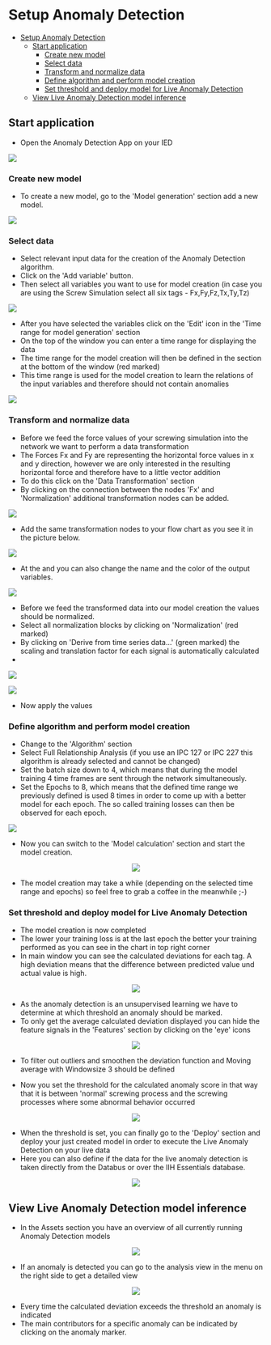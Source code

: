 # Setup Anomaly Detection

- [Setup Anomaly Detection](#setup-anomaly-detection)
  - [Start application](#start-application)
    - [Create new model](#create-new-model)
    - [Select data](#select-data)
    - [Transform and normalize data](#transform-and-normalize-data)
    - [Define algorithm and perform model creation](#define-algorithm-and-perform-model-creation)
    - [Set threshold and deploy model for Live Anomaly Detection](#set-threshold-and-deploy-model-for-live-anomaly-detection)
  - [View Live Anomaly Detection model inference](#view-live-anomaly-detection-model-inference)
  

  
## Start application

- Open the Anomaly Detection App on your IED

<p align="left"><kbd><img src="graphics/01AD_HomeScreen.PNG" /></kbd></p>

### Create new model 

- To create a new model, go to the 'Model generation' section add a new model.

<p align="left"><kbd><img src="graphics/02NewModel.PNG" /></kbd></p>

### Select data

- Select relevant input data for the creation of the Anomaly Detection algorithm. 
- Click on the 'Add variable' button.
- Then select all variables you want to use for model creation (in case you are using the Screw Simulation select all six tags - Fx,Fy,Fz,Tx,Ty,Tz)

<p align="left"><kbd><img src="graphics/03SelectVariables.PNG" /></kbd></p>

- After you have selected the variables click on the 'Edit' icon in the 'Time range for model generation' section
- On the top of the window you can enter a time range for displaying the data
- The time range for the model creation will then be defined in the section at the bottom of the window (red marked)
- This time range is used for the model creation to learn the relations of the input variables and therefore should not contain anomalies
  
<p align="left"><kbd><img src="graphics/04SetTimeRange.PNG" /></kbd></p>

### Transform and normalize data
- Before we feed the force values of your screwing simulation into the network we want to perform a data transformation 
- The Forces Fx and Fy are representing the horizontal force values in x and y direction, however we are only interested in the resulting horizontal force and therefore have to a little vector addition
- To do this click on the 'Data Transformation' section
- By clicking on the connection between the nodes 'Fx' and 'Normalization' additional transformation nodes can be added.

<p align="left"><kbd><img src="graphics/05DataTransformation.PNG" /></kbd></p>

- Add the same transformation nodes to your flow chart as you see it in the picture below.

<p align="left"><kbd><img src="graphics/18VariableFlow.PNG" /></kbd></p>

- At the and you can also change the name and the color of the output variables.

<p align="left"><kbd><img src="graphics/15ChangeColor.PNG" /></kbd></p>

- Before we feed the transformed data into our model creation the values should be normalized. 
- Select all normalization blocks by clicking on 'Normalization' (red marked)
- By clicking on 'Derive from time series data...' (green marked) the scaling and translation factor for each signal is automatically calculated
- 
<p align="left"><kbd><img src="graphics/06SelectNormalizationBlocks.PNG" /></kbd></p>

<p align="left"><kbd><img src="graphics/07CalculatedNormalization.PNG" /></kbd></p>

- Now apply the values

### Define algorithm and perform model creation

- Change to the 'Algorithm' section
- Select Full Relationship Analysis (if you use an IPC 127 or IPC 227 this algorithm is already selected and cannot be changed)
- Set the batch size down to 4, which means that during the model training 4 time frames are sent through the network simultaneously.
- Set the Epochs to 8, which means that the defined time range we previously defined is used 8 times in order to come up with a better model for each epoch. The so called training losses can then be observed for each epoch.

<p align="left"><kbd><img src="graphics/08AlgorithmSetting.PNG" /></kbd></p>

- Now you can switch to the 'Model calculation' section and start the model creation. 

<p align="center"><kbd><img src="graphics/09ClacProcess.PNG" /></kbd></p>

- The model creation may take a while (depending on the selected time range and epochs) so feel free to grab a coffee in the meanwhile ;-)

### Set threshold and deploy model for Live Anomaly Detection

- The model creation is now completed 
- The lower your training loss is at the last epoch the better your training performed as you can see in the chart in top right corner 
- In main window you can see the calculated deviations for each tag. A high deviation means that the difference between predicted value und actual value is high. 
  
<p align="center"><kbd><img src="graphics/10TrainResults.PNG" /></kbd></p>

- As the anomaly detection is an unsupervised learning we have to determine at which threshold an anomaly should be marked.  
- To only get the average calculated deviation displayed you can hide the feature signals in the 'Features' section by clicking on the 'eye' icons

<p align="center"><kbd><img src="graphics/16HideFeatures.PNG" /></kbd></p>

- To filter out outliers and smoothen the deviation function and Moving average with Windowsize 3 should be defined

- Now you set the threshold for the calculated anomaly score in that way that it is between 'normal' screwing process and the screwing processes where some abnormal behavior occurred
  
<p align="center"><kbd><img src="graphics/11DeviationDetails.PNG" /></kbd></p>

- When the threshold is set, you can finally go to the 'Deploy' section and deploy your just created model in order to execute the Live Anomaly Detection on your live data
- Here you can also define if the data for the live anomaly detection is taken directly from the Databus or over the IIH Essentials database.

<p align="center"><kbd><img src="graphics/12DeployModel.PNG" /></kbd></p>


## View Live Anomaly Detection model inference

- In the Assets section you have an overview of all currently running Anomaly Detection models

<p align="center"><kbd><img src="graphics/13AssetOverview.PNG" /></kbd></p>

- If an anomaly is detected you can go to the analysis view in the menu on the right side to get a detailed view

<p align="center"><kbd><img src="graphics/14AnomalyView.PNG" /></kbd></p>

- Every time the calculated deviation exceeds the threshold an anomaly is indicated
- The main contributors for a specific anomaly can be indicated by clicking on the anomaly marker.
